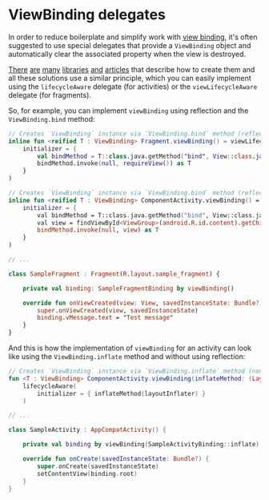 # ViewBinding delegates

In order to reduce boilerplate and simplify work with
[view binding](https://developer.android.com/topic/libraries/view-binding), it's often suggested to
use special delegates that provide a `ViewBinding` object and automatically clear the associated
property when the view is destroyed.

[There](https://github.com/Zhuinden/fragmentviewbindingdelegate-kt)
[are](https://github.com/yogacp/android-viewbinding)
[many](https://github.com/androidbroadcast/ViewBindingPropertyDelegate)
[libraries](https://github.com/hoc081098/ViewBindingDelegate)
[and](https://medium.com/default-to-open/handling-lifecycle-with-view-binding-in-fragments-a7f237c56832)
[articles](https://proandroiddev.com/viewbinding-with-kotlin-property-delegate-c907682e24c9)
that describe how to create them and all these solutions use a similar principle, which you
can easily implement using the `lifecycleAware` delegate (for activities) or the
`viewLifecycleAware` delegate (for fragments).

So, for example, you can implement `viewBinding` using reflection and the `ViewBinding.bind` method:

```kotlin
// Creates `ViewBinding` instance via `ViewBinding.bind` method (reflective)
inline fun <reified T : ViewBinding> Fragment.viewBinding() = viewLifecycleAware(
    initializer = {
        val bindMethod = T::class.java.getMethod("bind", View::class.java)
        bindMethod.invoke(null, requireView()) as T
    }
)

// Creates `ViewBinding` instance via `ViewBinding.bind` method (reflective)
inline fun <reified T : ViewBinding> ComponentActivity.viewBinding() = lifecycleAware(
    initializer = {
        val bindMethod = T::class.java.getMethod("bind", View::class.java)
        val view = findViewById<ViewGroup>(android.R.id.content).getChildAt(0)
        bindMethod.invoke(null, view) as T
    }
)

// ...

class SampleFragment : Fragment(R.layout.sample_fragment) {

    private val binding: SampleFragmentBinding by viewBinding()

    override fun onViewCreated(view: View, savedInstanceState: Bundle?) {
        super.onViewCreated(view, savedInstanceState)
        binding.vMessage.text = "Test message"
    }
}
```

And this is how the implementation of `viewBinding` for an activity can look like using
the `ViewBinding.inflate` method and without using reflection:

```kotlin
// Creates `ViewBinding` instance via `ViewBinding.inflate` method (non-reflective)
fun <T : ViewBinding> ComponentActivity.viewBinding(inflateMethod: (LayoutInflater) -> T) =
    lifecycleAware(
        initializer = { inflateMethod(layoutInflater) }
    )

// ...

class SampleActivity : AppCompatActivity() {

    private val binding by viewBinding(SampleActivityBinding::inflate)

    override fun onCreate(savedInstanceState: Bundle?) {
        super.onCreate(savedInstanceState)
        setContentView(binding.root)
    }
}
```